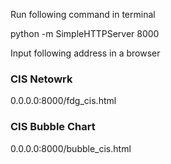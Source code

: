 Run following command in terminal

python -m SimpleHTTPServer 8000

Input following address in a browser

### CIS Netowrk

0.0.0.0:8000/fdg_cis.html

### CIS Bubble Chart

0.0.0.0:8000/bubble_cis.html
